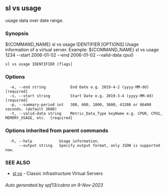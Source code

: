 ## sl vs usage

usage data over date range.

### Synopsis

${COMMAND_NAME} sl vs usage IDENTIFIER [OPTIONS]
Usage information of a virtual server.
Example:
   ${COMMAND_NAME} sl vs usage 1234 --start 2006-01-02 --end 2006-01-02 --valid-data cpu0

```
sl vs usage IDENTIFIER [flags]
```

### Options

```
  -e, --end string           End Date e.g. 2019-4-2 (yyyy-MM-dd)  [required]
  -s, --start string         Start Date e.g. 2019-3-4 (yyyy-MM-dd)  [required]
  -p, --summary-period int   300, 600, 1800, 3600, 43200 or 86400 seconds. (default 3600)
  -t, --valid-data string    Metric_Data_Type keyName e.g. CPU0, CPU1, MEMORY_USAGE, etc.  [required]
```

### Options inherited from parent commands

```
  -h, --help            Usage information.
      --output string   Specify output format, only JSON is supported now.
```

### SEE ALSO

* [sl vs](sl_vs.md)	 - Classic infrastructure Virtual Servers

###### Auto generated by spf13/cobra on 9-Nov-2023

